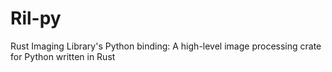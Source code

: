 # Ril-py

Rust Imaging Library's Python binding: A high-level image processing crate for Python written in Rust